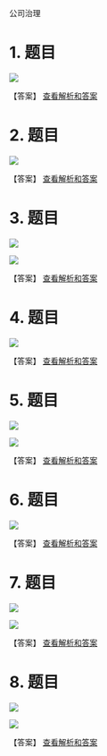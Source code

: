 公司治理

# 1. 题目

![](media/99f82213cf6f2c298910f98ef87c402c.png)

【答案】
[查看解析和答案](media/a6f63a16be49751d71afb271a3bb57c4.png.md)
# 2. 题目

![](media/0866ed06c4bb1a94d8db6f3df5db62b0.png)

【答案】
[查看解析和答案](media/9633e5820c6dae180d37139fb097b6cf.png.md)
# 3. 题目

![](media/0c2c58d1ece1b05d2caf626d4577ef47.png)

![](media/7f64453f7bb5cb34e2a789a48e608cec.png)

【答案】
[查看解析和答案](media/63762ac08bf2389b39ade212a4374275.png.md)
# 4. 题目

![](media/a3c67c831c11233af5579333aaa4b43d.png)

【答案】
[查看解析和答案](media/66cac7704db97bf5e81bb0e98029af80.png.md)
# 5. 题目

![](media/09d9b5154ff9c9fb39b0240e3e6de602.png)

![](media/1de88924c5c84ea85a138095001943ea.png)

【答案】
[查看解析和答案](media/0bee49be491e5bf8e72234c519840de7.png.md)
# 6. 题目

![](media/6d32fbeea304320f10e0f0769c7bfd19.png)

【答案】
[查看解析和答案](media/0b97a53c31d2c2e763cc703737f8adf9.png.md)
# 7. 题目

![](media/332995f670d42181fe83c77c9884fef3.png)

![](media/8f40a5686709f1999e0ff3e99bebc382.png)

【答案】
[查看解析和答案](media/802babecfb434b676b4bef5bdef65908.png.md)
# 8. 题目

![](media/7ca807af55c4672db83a626e559bae79.png)

![](media/7816e7c75073d074c7a24cfb9ec46aeb.png)

【答案】
[查看解析和答案](media/eb7d98cce2bc483f27622a4eea36b9ba.png.md)

